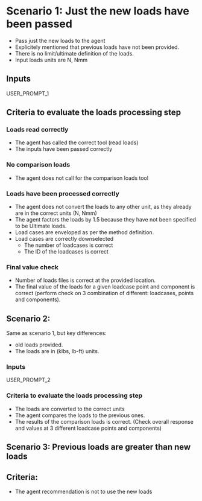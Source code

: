 # Scenario 1: Just the new loads have been passed
- Pass just the new loads to the agent
- Explicitely mentioned that previous loads have not been provided.
- There is no limit/ultimate definition of the loads.
- Input loads units are N, Nmm

## Inputs
USER_PROMPT_1


## Criteria to evaluate the loads processing step

### Loads read correctly

- The agent has called the correct tool (read loads)
- The inputs have been passed correctly

### No comparison loads

- The agent does not call for the comparison loads tool

### Loads have been processed correctly

- The agent does not convert the loads to any other unit, as they already are in the correct units (N, Nmm)
- The agent factors the loads by 1.5 because they have not been specified to be Ultimate loads.
- Load cases are enveloped as per the method definition.
- Load cases are correctly downselected
  - The number of loadcases is correct
  - The ID of the loadcases is correct

### Final value check
- Number of loads files is correct at the provided location.
- The final value of the loads for a given loadcase point and component is correct (perform check on 3 combination of different: loadcases, points and components).


## Scenario 2:
Same as scenario 1, but key differences: 
- old loads provided.
- The loads are in (klbs, lb-ft) units.

### Inputs
USER_PROMPT_2

### Criteria to evaluate the loads processing step
- The loads are converted to the correct units
- The agent compares the loads to the previous ones.
- The results of the comparison loads is correct. (Check overall response and values at 3 different loadcase points and components)


<!-- Unclear if Scenario 3 will be implemented -->
## Scenario 3: Previous loads are greater than new loads



## Criteria:
- The agent recommendation is not to use the new loads
